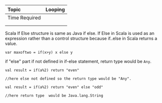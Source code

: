 | Topic | Looping |
| :--- | :--- |
| Time Required |  |
|  |  |
|  |  |

Scala If Else structure is same as Java if else. If Else in Scala is used as an expression rather than a control structure because if..else in Scala returns a value.

`var maxoftwo = if(x>y) x else y`

if "else" part if not defined in if-else statement, return type would be `Any`. 

`val result = if(a%2) return "even"`

`//here else not defined so the return type would be "Any".`

`val result = if(a%2) return "even" else "odd"`

`//here return type  would be Java.lang.String `





